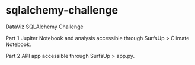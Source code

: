 # sqlalchemy-challenge
DataViz SQLAlchemy Challenge

Part 1 Jupiter Notebook and analysis accessible through SurfsUp > Climate Notebook.

Part 2 API app accessible through SurfsUp > app.py.